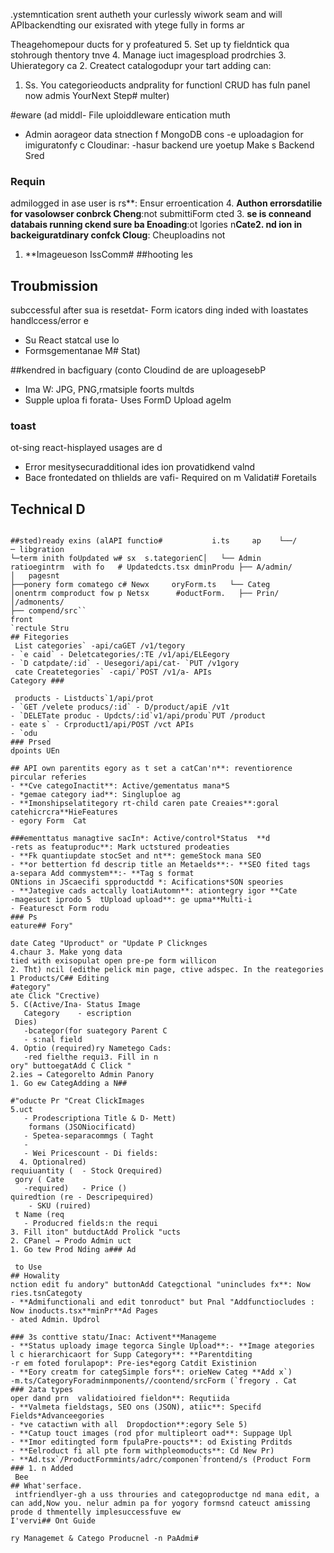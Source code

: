 .ystemntication srent autheth your curlessly wiwork seam and will  APIbackendting our exisrated with ytege fully in forms ar

Theagehomepour ducts for y profeatured
5. Set up ty fieldntick qua stohrough thentory tnve
4. Manage iuct imagespload prodrchies
3. Uhierategory  ca
2. Createct catalogodupr your tart adding can:
1. Ss. You categorieoducts andprality for  functionl CRUD has fuln panel now admis
YourNext Step# multer)

#eware (ad middl- File uploiddleware
entication muth
- Admin aorageor data stnection f MongoDB cons
-e uploadagion for imiguratonfy c Cloudinar:
-hasur backend ure yoetup
Make s Backend Sred
### Requin
 admilogged in ase user is rs**: Ensur erroentication
4. **Authon errorsdatilie for vasolowser conbrck  Cheng**:not submittiForm cted
3. **se is conneand databais running ckend sure ba Enoading**:ot lgories n**Cate2. nd
ion in backeiguratdinary confck Cloug**: Cheuploadins not 
1. **Imageueson IssComm# 
##hooting
les
## Troubmission
 subccessful after sua is resetdat- Form icators
ding inded with loastates handlccess/error e
- Su React statcal use lo
- Formsgementanae M# Stat)

##kendred in bacfiguary (conto Cloudind de are uploagesebP
- Ima W: JPG, PNG,rmatsiple foorts multds
- Supple uploa fi forata- Uses FormD Upload
ageIm
### toast
ot-sing react-hisplayed usages are d
- Error mesitysecuradditional ides ion provatidkend valnd
- Bace frontedated on thlields are vafi- Required on
m Validati# Foretails

## Technical D
```

##sted)ready exins (alAPI functio#           i.ts     ap    └──/
─ libgration
└─term inith foUpdated w# sx  s.tategorienC│   └── Admin
ratioegintrm  with fo   # Updatedcts.tsx dminProdu ├── A/admin/
│   pagesnt
├──ponery form comatego c# Newx     oryForm.ts   └── Categ
│onentrm comproduct fow p Netsx      #oductForm.   ├── Prin/
│/admonents/
├── compend/src``
front
`rectule Stru
## Fitegories
 List categories` -api/caGET /v1/tegory
- `e caid` - Deletcategories/:TE /v1/api/ELEegory
- `D catpdate/:id` - Uesegori/api/cat- `PUT /v1gory
 cate Createtegories` -capi/`POST /v1/a- APIs
Category ### 

 products - Listducts`1/api/prot
- `GET /velete producs/:id` - D/product/apiE /v1t
- `DELETate produc - Updcts/:id`v1/api/produ`PUT /product
- eate s` - Crproduct1/api/POST /vct APIs
- `odu
### Prsed
dpoints UEn

## API own parentits egory as t set a catCan'n**: reventiorence pircular referies
- **Cve categoInactit**: Active/gementatus mana*S
- *gemae category iad**: Singluploe ag
- **Imonshipselatitegory rt-child caren pate Creaies**:goral catehicrcra**HieFeatures
- egory Form  Cat

###ementtatus managtive sacIn*: Active/control*Status  **d
-rets as featuproduc**: Mark uctstured prodeaties
- **Fk quantiupdate stocSet and nt**: gemeStock mana SEO
- **or bettertion fd descrip title an Metaelds**:- **SEO fited tags
a-separa Add commystem**:- **Tag s format
ONtions in JScaecifi spproductdd *: Acifications*SON speories
- **Jategive cads actcally loatiAutomn**: ationtegry igor **Cate
-magesuct iprodo 5  tUpload upload**: ge upma**Multi-i
- Featuresct Form rodu
### Ps
eature## Fory"

date Categ "Uproduct" or "Update P Clicknges
4.chaur 3. Make yong data
tied with exisopulat open pre-pe form willicon
2. Tht) ncil (edithe pelick min page, ctive adspec. In the reategories
1 Products/C## Editing
#ategory"
ate Click "Crective)
5. C(Active/Ina- Status Image
   Category    - escription
 Dies)
   -bcategor(for suategory Parent C
   - s:nal field
4. Optio (required)ry Nametego Cads:
   -red fielthe requi3. Fill in n
ory" buttoegatAdd C Click "
2.ies → Categorelto Admin Panory
1. Go ew CategAdding a N## 

#"oducte Pr "Creat ClickImages
5.uct 
   - Prodescriptiona Title & D- Mett)
    formans (JSONiocificatd)
   - Spetea-separacommgs ( Taght
   -
   - Wei Pricescount - Di fields:
  4. Optionalred)
requiuantity (  - Stock Qrequired)
 gory ( Cate
   -required)   - Price ()
quiredtion (re - Descripequired)
    - SKU (ruired)
 t Name (req
   - Producred fields:n the requi
3. Fill iton" butductAdd Prolick "ucts
2. CPanel → Prodo Admin uct
1. Go tew Prod Nding a### Ad

 to Use
## Howality
nction edit fu andory" buttonAdd Categctional "unincludes fx**: Now ries.tsnCategoty
- **Admifunctionali and edit tonroduct" but Pnal "Addfunctiocludes : Now inoducts.tsx**minPr**Ad Pages
- ated Admin. Updrol

### 3s conttive statu/Inac: Activent**Manageme
- **Status uploady image tegorca Single Upload**:- **Image ategories
l c hierarchicaort for Supp Category**: **Parentditing
-r em foted forulapop*: Pre-ies*egorg Catdit Existinion
- **Eory creatm for categSimple fors**: orieNew Categ **Add x`)
-m.ts/CategoryForadminmponents//coontend/srcForm (`fregory . Cat
### 2ata types
oper dand prn  validatioired fieldon**: Requtiida
- **Valmeta fieldstags, SEO ons (JSON), atiic**: Specifd Fields*Advanceegories
- *ve catactiwn with all  Dropdoction**:egory Sele 5)
- **Catup touct images (rod pfor multipleort oad**: Suppage Upl
- **Imor editingted form fpulaPre-poucts**: od Existing Prditds
- **Eelroduct fi all pte form withpleomoducts**: Cd New Pr)
- **Ad.tsx`/ProductFormmints/adrc/componen`frontend/s (Product Form
### 1. n Added
 Bee
## What'serface.
 intfriendlyer-gh a uss throuries and categoproductge nd mana edit, a can add,Now you. nelur admin pa for yogory formsnd cateuct amissing prode d thmentelly implesuccessfuve ew
I'vervi## Ont Guide

ry Managemet & Catego Producnel -n PaAdmi# 
